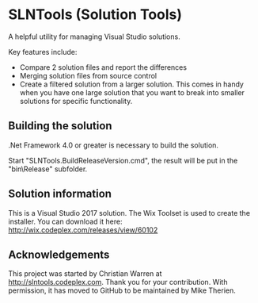 # SLNTools (Solution Tools)

A helpful utility for managing Visual Studio solutions.

Key features include:
* Compare 2 solution files and report the differences
* Merging solution files from source control
* Create a filtered solution from a larger solution.  This comes in handy when you have one large solution that you want to break into smaller solutions for specific functionality.

## Building the solution
.Net Framework 4.0 or greater is necessary to build the solution.  

Start "SLNTools.BuildReleaseVersion.cmd", the result will be put in the "bin\Release" subfolder.

## Solution information
This is a Visual Studio 2017 solution.  The Wix Toolset is used to create the installer.  You can download it here: http://wix.codeplex.com/releases/view/60102

## Acknowledgements
This project was started by Christian Warren at http://slntools.codeplex.com.  Thank you for your contribution.  With permission, it has moved to GitHub to be maintained by Mike Therien.
